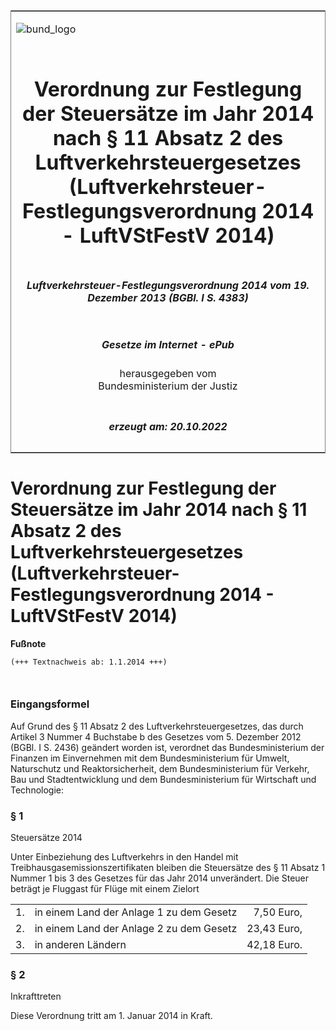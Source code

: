 <span id="DECKBLATT.html"></span>

<table border="0" frame="border" width="100%">

<tr valign="top">

<td align="left">

![bund\_logo](BfJ_2021_Web_de_de.gif)

</td>

<td align="right">

 

</td>

</tr>

<tr align="center" valign="middle">

<td colspan="2">

# Verordnung zur Festlegung der Steuersätze im Jahr 2014 nach § 11 Absatz 2 des Luftverkehrsteuergesetzes (Luftverkehrsteuer-Festlegungsverordnung 2014 - LuftVStFestV 2014)

</td>

</tr>

<tr align="center" valign="middle">

<td colspan="2">

##### Luftverkehrsteuer-Festlegungsverordnung 2014 vom 19. Dezember 2013 (BGBl. I S. 4383)

</td>

</tr>

<tr align="center" valign="middle">

<td colspan="2">

  
  

##### Gesetze im Internet - ePub  
  
herausgegeben vom  
Bundesministerium der Justiz

</td>

</tr>

<tr align="center" valign="bottom">

<td colspan="2">

  
  

##### erzeugt am: 20.10.2022

</td>

</tr>

</table>

<span id="BJNR438300013.html"></span>

# Verordnung zur Festlegung der Steuersätze im Jahr 2014 nach § 11 Absatz 2 des Luftverkehrsteuergesetzes (Luftverkehrsteuer-Festlegungsverordnung 2014 - LuftVStFestV 2014)

<div>

  
**Fußnote**

<div class="jnhtml">

<div>

<div class="jurAbsatz">

  

``` 
(+++ Textnachweis ab: 1.1.2014 +++)

 
```

</div>

</div>

</div>

</div>

<span id="BJNR438300013BJNE000100000.html"></span>

### Eingangsformel  

<div>

<div class="jnhtml">

<div>

<div class="jurAbsatz">

Auf Grund des § 11 Absatz 2 des Luftverkehrsteuergesetzes, das durch
Artikel 3 Nummer 4 Buchstabe b des Gesetzes vom 5. Dezember 2012 (BGBl.
I S. 2436) geändert worden ist, verordnet das Bundesministerium der
Finanzen im Einvernehmen mit dem Bundesministerium für Umwelt,
Naturschutz und Reaktorsicherheit, dem Bundesministerium für Verkehr,
Bau und Stadtentwicklung und dem Bundesministerium für Wirtschaft und
Technologie:

</div>

</div>

</div>

</div>

<span id="BJNR438300013BJNE000200000.html"></span>

### § 1  
Steuersätze 2014

<div>

<div class="jnhtml">

<div>

<div class="jurAbsatz">

Unter Einbeziehung des Luftverkehrs in den Handel mit
Treibhausgasemissionszertifikaten bleiben die Steuersätze des § 11
Absatz 1 Nummer 1 bis 3 des Gesetzes für das Jahr 2014 unverändert. Die
Steuer beträgt je Fluggast für Flüge mit einem Zielort

|     |                                          |             |
| :-- | :--------------------------------------- | ----------: |
| 1\. | in einem Land der Anlage 1 zu dem Gesetz |  7,50 Euro, |
| 2\. | in einem Land der Anlage 2 zu dem Gesetz | 23,43 Euro, |
| 3\. | in anderen Ländern                       | 42,18 Euro. |

</div>

</div>

</div>

</div>

<span id="BJNR438300013BJNE000300000.html"></span>

### § 2  
Inkrafttreten

<div>

<div class="jnhtml">

<div>

<div class="jurAbsatz">

Diese Verordnung tritt am 1. Januar 2014 in Kraft.

</div>

</div>

</div>

</div>
